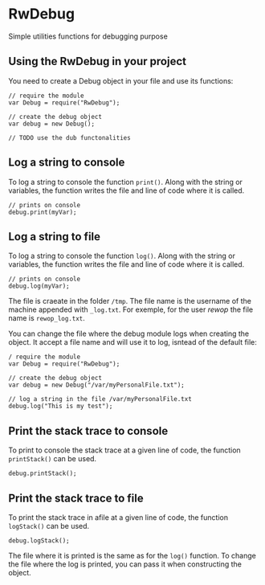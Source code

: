 RwDebug
=======

Simple utilities functions for debugging purpose

Using the RwDebug in your project
---------------------------------
You need to create a Debug object in your file and use its functions:
```
// require the module
var Debug = require("RwDebug");

// create the debug object
var debug = new Debug();

// TODO use the dub functonalities

```
Log a string to console
-----------------------

To log a string to console the function `print()`. Along with the string or variables, the function writes the file and line of code where it is called.
```
// prints on console
debug.print(myVar);
```

Log a string to file
--------------------
To log a string to console the function `log()`. Along with the string or variables, the function writes the file and line of code where it is called.
```
// prints on console
debug.log(myVar);
```
The file is craeate in the folder `/tmp`. The file name is the username of the machine appended with `_log.txt`. For exemple, for the user _rewop_ the file name is `rewop_log.txt`.

You can change the file where the debug module logs when creating the object. It accept a file name and will use it to log, isntead of the default file:
```
/ require the module
var Debug = require("RwDebug");

// create the debug object
var debug = new Debug("/var/myPersonalFile.txt");

// log a string in the file /var/myPersonalFile.txt
debug.log("This is my test");
```

Print the stack trace to console
---------------------------------
To print to console the stack trace at a given line of code, the function `printStack()` can be used.
```
debug.printStack();
```

Print the stack trace to file
-----------------------------
To print the stack trace in afile at a given line of code, the function `logStack()` can be used.
```
debug.logStack();
```
The file where it is printed is the same as for the `log()` function. To change the file where the log is printed, you can pass it when constructing the object.


